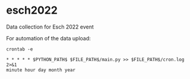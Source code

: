 # esch2022
Data collection for Esch 2022 event

For automation of the data upload:
```
crontab -e
```
```
* * * * * $PYTHON_PATH$ $FILE_PATH$/main.py >> $FILE_PATH$/cron.log 2>&1
minute hour day month year
```
